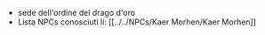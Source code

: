 - sede dell'ordine del drago d'oro
- Lista NPCs conosciuti lí: [[../../NPCs/Kaer Morhen/Kaer Morhen]] 
